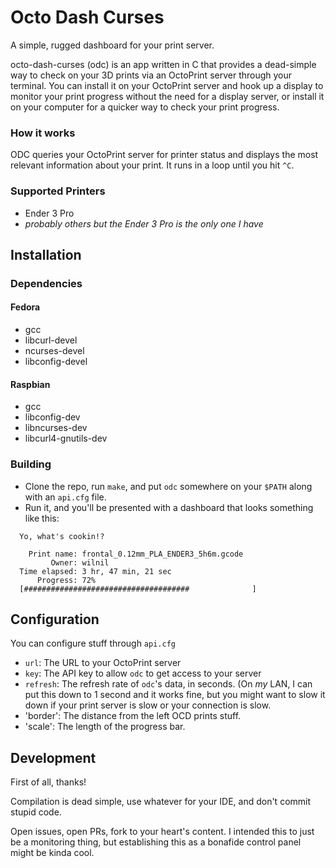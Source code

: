 # Octo Dash Curses

A simple, rugged dashboard for your print server.

octo-dash-curses (odc) is an app written in C that provides a dead-simple way to check on your 3D prints via an OctoPrint server through your terminal. You can install it on your OctoPrint server and hook up a display to monitor your print progress without the need for a display server, or install it on your computer for a quicker way to check your print progress.

### How it works

ODC queries your OctoPrint server for printer status and displays the most relevant information about your print. It runs in a loop until you hit `^C`.

### Supported Printers

- Ender 3 Pro
- _probably others but the Ender 3 Pro is the only one I have_

## Installation

### Dependencies

#### Fedora

- gcc
- libcurl-devel
- ncurses-devel
- libconfig-devel

#### Raspbian

- gcc
- libconfig-dev
- libncurses-dev
- libcurl4-gnutils-dev

### Building

- Clone the repo, run `make`, and put `odc` somewhere on your `$PATH` along with an `api.cfg` file.
- Run it, and you'll be presented with a dashboard that looks something like this:

```
  Yo, what's cookin!?

    Print name: frontal_0.12mm_PLA_ENDER3_5h6m.gcode
         Owner: wilnil
  Time elapsed: 3 hr, 47 min, 21 sec
      Progress: 72%
  [#####################################              ]

```


## Configuration

You can configure stuff through `api.cfg`

- `url`: The URL to your OctoPrint server
- `key`: The API key to allow `odc` to get access to your server
- `refresh`: The refresh rate of `odc`'s data, in seconds. (On _my_ LAN, I can put this down to 1 second and it works fine, but you might want to slow it down if your print server is slow or your connection is slow.
- 'border': The distance from the left OCD prints stuff.
- 'scale': The length of the progress bar.

## Development

First of all, thanks!

Compilation is dead simple, use whatever for your IDE, and don't commit stupid code.

Open issues, open PRs, fork to your heart's content. I intended this to just be a monitoring thing, but establishing this as a bonafide control panel might be kinda cool.
